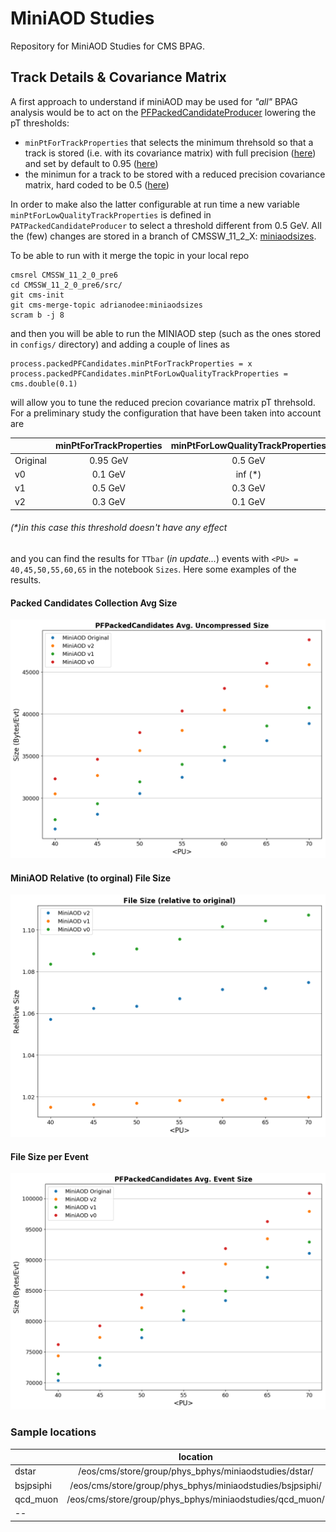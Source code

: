 
# MiniAOD Studies
Repository for MiniAOD Studies for CMS BPAG.

## Track Details & Covariance Matrix 

A first approach to understand if miniAOD may be used for *"all"* BPAG analysis would be to act on the [PFPackedCandidateProducer](https://github.com/cms-sw/cmssw/blob/master/PhysicsTools/PatAlgos/plugins/PATPackedCandidateProducer.cc) lowering the pT thresholds:

- `minPtForTrackProperties` that selects the minimum threhsold so that a track is stored (i.e. with its covariance matrix) with full precision ([here](https://github.com/cms-sw/cmssw/blob/master/PhysicsTools/PatAlgos/plugins/PATPackedCandidateProducer.cc#L133)) and set by default to 0.95 ([here](https://github.com/cms-sw/cmssw/blob/master/PhysicsTools/PatAlgos/python/slimming/packedPFCandidates_cfi.py#L19))
- the minimun for a track to be stored with a reduced precision covariance matrix, hard coded to be 0.5 ([here](https://github.com/cms-sw/cmssw/blob/master/PhysicsTools/PatAlgos/plugins/PATPackedCandidateProducer.cc#L308))

In order to make also the latter configurable at run time a new variable `minPtForLowQualityTrackProperties` is defined in `PATPackedCandidateProducer` to select a threshold different from 0.5 GeV. All the (few) changes are stored in a branch of CMSSW_11_2_X: [miniaodsizes](https://github.com/AdrianoDee/cmssw/tree/miniaodsizes).

To be able to run with it merge the topic in your local repo

```
cmsrel CMSSW_11_2_0_pre6
cd CMSSW_11_2_0_pre6/src/
git cms-init
git cms-merge-topic adrianodee:miniaodsizes
scram b -j 8
```

and then you will be able to run the MINIAOD step (such as the ones stored in `configs/` directory) and adding a couple of lines as

```
process.packedPFCandidates.minPtForTrackProperties = x
process.packedPFCandidates.minPtForLowQualityTrackProperties = cms.double(0.1)
```

will allow you to tune the reduced precion covariance matrix pT threhsold. For a preliminary study the configuration that have been taken into account are

|          | minPtForTrackProperties | minPtForLowQualityTrackProperties |
|----------|:-----------------------:|:---------------------------------:|
| Original |         0.95 GeV        |              0.5 GeV              |
| v0       |         0.1 GeV         |              inf (*)              |
| v1       |         0.5 GeV         |              0.3 GeV              |
| v2       |         0.3 GeV         |              0.1 GeV              |

###### (*)in this case this threshold doesn't have any effect

and you can find the results for `TTbar` (*in update...*) events with `<PU> = 40,45,50,55,60,65` in the notebook `Sizes`. Here some examples of the results.


#### Packed Candidates Collection Avg Size
![miniaod_candidates_avg_unc](https://raw.githubusercontent.com/AdrianoDee/warehouse/master/img/miniaod_candidates_avg_unc.png)

#### MiniAOD Relative (to orginal) File Size
![miniaod_file_rel](https://raw.githubusercontent.com/AdrianoDee/warehouse/master/img/miniaod_file_rel.png)

#### File Size per Event
![miniaod_file_evt](https://raw.githubusercontent.com/AdrianoDee/warehouse/master/img/miniaod_file_evt.png)


### Sample locations

|           | location                                                    | events                            | config                            |
|-----------|:-----------------------------------------------------------:|:---------------------------------:|:---------------------------------:|
| dstar     | /eos/cms/store/group/phys_bphys/miniaodstudies/dstar/       |              ~90k                 |   [DStarToD0Pi_D0KPi_DStarFilter](https://github.com/AdrianoDee/miniaodstudies/blob/main/configs/DStarToD0Pi_D0KPi_DStarFilter_13TeV_GEN_SIM.py)   |
| bsjpsiphi | /eos/cms/store/group/phys_bphys/miniaodstudies/bsjpsiphi/   |              ~50k                 |             [BsToJpsiPhi](https://github.com/AdrianoDee/miniaodstudies/blob/main/configs/BsToJpsiPhi_GEN_SIM.py)           |
| qcd_muon  | /eos/cms/store/group/phys_bphys/miniaodstudies/qcd_muon/    |              ~60k                 |             [QCD](https://github.com/AdrianoDee/miniaodstudies/blob/main/configs/QCD_GEN_SIM.py)                      |
| --        |                                                             |                                   |                                   |


